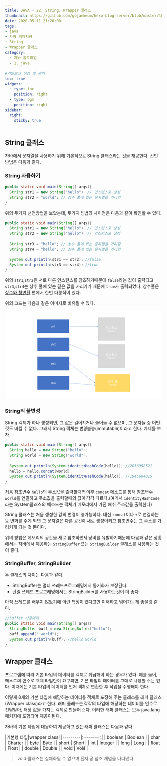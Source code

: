 ```yaml
---
title: JAVA - 22. String, Wrapper 클래스
thumbnail: https://github.com/gojaebeom/hexo-blog-server/blob/master/themes/icarus/source/images/%EC%9E%90%EB%B0%94/thumbnail.png?raw=true
date: 2020-05-11 21:20:00
tags: 
- java
- 자바 객체지향
- String
- Wrapper 클래스
category:
  - 자바 튜토리얼
  - 1. java

#카탈로그 생성 및 위치
toc: true
widgets:
  - type: toc
    position: right
  - type: bgm
    position: right
sidebar:
  right:
    sticky: true
---
```


## String 클래스
자바에서 문자열을 사용하기 위해 기본적으로 String 클래스라는 것을 재공한다. 선언 방법은 다음과 같다.<!-- more -->

### String 사용하기
```java
public static void main(String[] args){
  String str1 = new String("hello"); // 인스턴스로 생성
  String str2 = "world"; // 상수 풀에 있는 문자열을 가리킴
}
```
위의 두가지 선언방법을 보았는데, 두가지 방법의 차이점은 다음과 같이 확인할 수 있다.
```java
public static void main(String[] args){
  String str1 = new String("hello"); // 인스턴스로 생성
  String str2 = new String("hello"); // 인스턴스로 생성

  String str3 = "hello"; // 상수 풀에 있는 문자열을 가리킴
  String str4 = "hello"; // 상수 풀에 있는 문자열을 가리킴

  System.out.println(str1 == str2); //false
  System.out.println(str3 == str4); //true
}
```
위의 `str1`,`str2`은 서로 다른 인스턴스를 참조하기때문에 `false`라는 값이 출력되고 `str3`,`str4`는 상수 풀에 있는 같은 값을 가리키기 때문에 `true`가 출력되었다. 상수풀은 [상수와 형변환](https://gojaebeom.github.io/2020/04/22/java/JAVA-03-%EC%83%81%EC%88%98%EC%99%80%20%ED%98%95%EB%B3%80%ED%99%98/) 편에서 한번 다룬적이 있다.

위의 코드는 다음과 같은 이미지로 비유될 수 있다.

![이미지](https://github.com/gojaebeom/hexo-blog-server/blob/master/themes/icarus/source/images/%EC%9E%90%EB%B0%94/string.png?raw=true)

### String의 불변성
String 객체가 하나 생성되면, 그 값은 길어지거나 줄어들 수 없으며, 그 문자들 중 어떤 것도 바뀔 수 없다. 그래서 String 객체는 변경불능(immutable)이라고 한다. 예제를 보자.

```java
public static void main(String[] args){
  String hello = new String("hello");
  String world = new String("world");

  System.out.println(System.identityHashCode(hello)); //2036958521
  hello = hello.concat(world);
  System.out.println(System.identityHashCode(hello)); //1945604815
}
```
처음 참조변수 `hello`의 주소값을 출력할때와 이후 `concat` 메소드를 통해 참조변수 `world`를 연결하고 주소값을 출력할때의 값이 각각 다르다.(여기서 `identityHashCode`라는 System클래스의 메소드는 객체가 메모리에서 가진 해쉬 주소값을 출력한다)

String 클래스는 처음 생성한 값의 변경이 불가능하다. 대신 `concat`이나 `+`로 연결하는 등 변화를 주게 되면 그 문자열은 다른 공간에 새로 생성이되고 참조변수는 그 주소를 가리키게 되는 것 뿐이다. 

위의 방법은 메모리의 공간을 새로 참조하면서 낭비를 유발하기때문에 다음과 같은 상황에서는 자바에서 제공하는 `StringBuffer` 또는 `StringBuilder` 클래스를 사용하는 것이 좋다. 

### StringBuffer, StringBuilder
두 클래스의 차이는 다음과 같다.
- StringBuffer는 멀티 쓰레드프로그래밍에서 동기화가 보장된다.
- 단일 쓰레드 프로그래밍에서는 StringBuilder를 사용하는것이 더 좋다.

아직 쓰레드를 배우지 않았기에 이런 특징이 있다고만 이해하고 넘어가는게 좋을것 같다.

```java
//buffer 사용예제
public static void main(String[] args){
  StringBuffer buff = new StringBuffer("hello");
  buff.append(" world");
  System.out.println(buff); //hello world
}
```

## Wrapper 클래스
프로그램에 따라 기본 타입의 데이터를 객체로 취급해야 하는 경우가 있다. 예를 들어, 메소드의 인수로 객체 타입만이 요구되면, 기본 타입의 데이터를 그대로 사용할 수는 없다. 이때에는 기본 타입의 데이터를 먼저 객체로 변환한 후 작업을 수행해야 한다.

 
이렇게 8개의 기본 타입에 해당하는 데이터를 객체로 포장해 주는 클래스를 래퍼 클래스(Wrapper class)라고 한다. 래퍼 클래스는 각각의 타입에 해당하는 데이터를 인수로 전달받아, 해당 값을 가지는 객체로 만들어 준다. 이러한 래퍼 클래스는 모두 java.lang 패키지에 포함되어 제공이된다.

자바의 기본 타입에 대응하여 제공하고 있는 래퍼 클래스는 다음과 같다.

|기본형 타입|wrapper class| 
|---------|:-------- :|
| boolean | Boolean |
| char    | Charter |
| byte    | Byte    |
| short   | Short   |
| int     | Integer |
| long    | Long    |
| float   | Float   |
| double  | Double  | 
| void    | Void    | 


> void 클래스는 실체화될 수 없으며 단지 공 참조 개념을 나타낸다.
